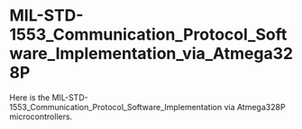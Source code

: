 # MIL-STD-1553_Communication_Protocol_Software_Implementation_via_Atmega328P
Here is the MIL-STD-1553_Communication_Protocol_Software_Implementation via Atmega328P microcontrollers.
